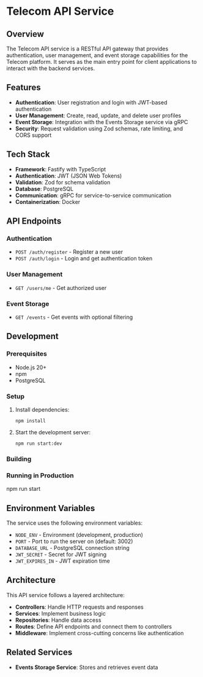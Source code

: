 # Telecom API Service

## Overview

The Telecom API service is a RESTful API gateway that provides authentication, user management, and event storage capabilities for the Telecom platform. It serves as the main entry point for client applications to interact with the backend services.

## Features

- **Authentication**: User registration and login with JWT-based authentication
- **User Management**: Create, read, update, and delete user profiles
- **Event Storage**: Integration with the Events Storage service via gRPC
- **Security**: Request validation using Zod schemas, rate limiting, and CORS support

## Tech Stack

- **Framework**: Fastify with TypeScript
- **Authentication**: JWT (JSON Web Tokens)
- **Validation**: Zod for schema validation
- **Database**: PostgreSQL
- **Communication**: gRPC for service-to-service communication
- **Containerization**: Docker

## API Endpoints

### Authentication

- `POST /auth/register` - Register a new user
- `POST /auth/login` - Login and get authentication token

### User Management

- `GET /users/me` - Get authorized user

### Event Storage

- `GET /events` - Get events with optional filtering

## Development

### Prerequisites

- Node.js 20+
- npm
- PostgreSQL

### Setup

1. Install dependencies:

   ```
   npm install
   ```

2. Start the development server:
   ```
   npm run start:dev
   ```

### Building

### Running in Production

npm run start

## Environment Variables

The service uses the following environment variables:

- `NODE_ENV` - Environment (development, production)
- `PORT` - Port to run the server on (default: 3002)
- `DATABASE_URL` - PostgreSQL connection string
- `JWT_SECRET` - Secret for JWT signing
- `JWT_EXPIRES_IN` - JWT expiration time

## Architecture

This API service follows a layered architecture:

- **Controllers**: Handle HTTP requests and responses
- **Services**: Implement business logic
- **Repositories**: Handle data access
- **Routes**: Define API endpoints and connect them to controllers
- **Middleware**: Implement cross-cutting concerns like authentication

## Related Services

- **Events Storage Service**: Stores and retrieves event data
